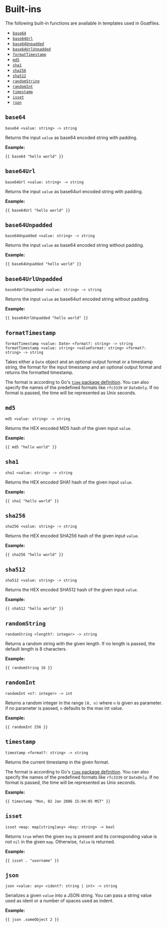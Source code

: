 # Built-ins

The following built-in functions are available in templates used in Goatfiles.

- [`base64`](#base64)
- [`base64Url`](#base64Url)
- [`base64Unpadded`](#base64Unpadded)
- [`base64UrlUnpadded`](#base64UrlUnpadded)
- [`formatTimestamp`](#formatTimestamp)
- [`md5`](#md5)
- [`sha1`](#sha1)
- [`sha256`](#sha256)
- [`sha512`](#sha512)
- [`randomString`](#randomString)
- [`randomInt`](#randomInt)
- [`timestamp`](#timestamp)
- [`isset`](#isset)
- [`json`](#json)

## `base64`

```
base64 <value: string> -> string
```

Returns the input `value` as base64 encoded string with padding.

**Example:**

```
{{ base64 "hello world" }}
```

## `base64Url`

```
base64Url <value: string> -> string
```

Returns the input `value` as base64url encoded string with padding.

**Example:**

```
{{ base64Url "hello world" }}
```

## `base64Unpadded`

```
base64Unpadded <value: string> -> string
```

Returns the input `value` as base64 encoded string without padding.

**Example:**

```
{{ base64Unpadded "hello world" }}
```

## `base64UrlUnpadded`

```
base64UrlUnpadded <value: string> -> string
```

Returns the input `value` as base64url encoded string without padding.

**Example:**

```
{{ base64UrlUnpadded "hello world" }}
```

## `formatTimestamp`

```
formatTimestamp <value: Date> <format?: string> -> string
formatTimestamp <value: string> <valueFormat: string> <format?: string> -> string
```

Takes either a `Date` object and an optional output format or a timestamp string, the format for the input timestamp and
an optional output format and returns the formatted timestamp.

The format is according to Go's [`time` package definition](https://pkg.go.dev/time#pkg-constants). You can also specify
the names of the predefined formats like `rfc3339` or `DateOnly`. If no format is passed, the time will be represented as
Unix seconds.

## `md5`

```
md5 <value: string> -> string
```

Returns the HEX encoded MD5 hash of the given input `value`.

**Example:**

```
{{ md5 "hello world" }}
```

## `sha1`

```
sha1 <value: string> -> string
```

Returns the HEX encoded SHA1 hash of the given input `value`.

**Example:**

```
{{ sha1 "hello world" }}
```

## `sha256`

```
sha256 <value: string> -> string
```

Returns the HEX encoded SHA256 hash of the given input `value`.

**Example:**

```
{{ sha256 "hello world" }}
```

## `sha512`

```
sha512 <value: string> -> string
```

Returns the HEX encoded SHA512 hash of the given input `value`.

**Example:**

```
{{ sha512 "hello world" }}
```

## `randomString`

```
randomString <length?: integer> -> string
```

Returns a random string with the given length. If no length is passed, the default length is 8 characters.

**Example:**

```
{{ randomString 16 }}
```

## `randomInt`

```
randomInt <n?: integer> -> int
```

Returns a random integer in the range `[0, n)` where `n` is given as parameter. if no parameter is passed, `n` defaults to the max int value.

**Example:**

```
{{ randomInt 256 }}
```

## `timestamp`

```
timestamp <format?: string> -> string
```

Returns the current timestamp in the given format. 

The format is according to Go's [`time` package definition](https://pkg.go.dev/time#pkg-constants). You can also specify
the names of the predefined formats like `rfc3339` or `DateOnly`. If no format is passed, the time will be represented as
Unix seconds.

**Example:**

```
{{ timestamp "Mon, 02 Jan 2006 15:04:05 MST" }}
```

## `isset`

```
isset <map: map[string]any> <key: string> -> bool
```

Returns `true` when the given `key` is present and its corresponding value is not `nil` in the given `map`. Otherwise, `false` is returned.

**Example:**

```
{{ isset . "username" }}
```

## `json`

```
json <value: any> <ident?: string | int> -> string
```

Serializes a given `value` into a JSON string. You can pass a string value used as ident or a number of spaces used as indent.

**Example:**

```
{{ json .someObject 2 }}
```
